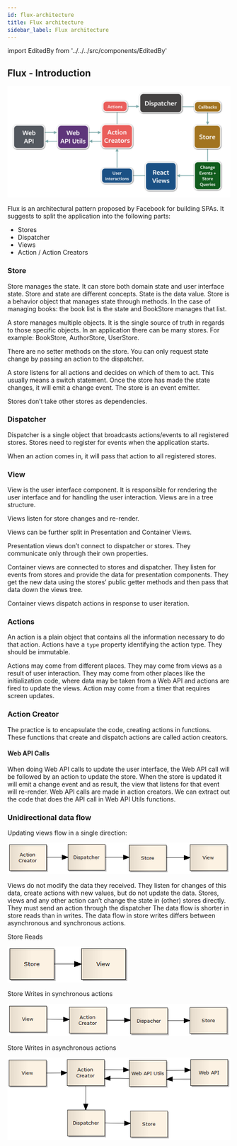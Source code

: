 ```yaml
---
id: flux-architecture
title: Flux architecture
sidebar_label: Flux architecture
---
```


import EditedBy from '../../../src/components/EditedBy'

## Flux - Introduction

![Flux architecture](/img/flux_architecture.png 'Flux Architecture')

Flux is an architectural pattern proposed by Facebook for building SPAs. It suggests to split the application into the following parts:

- Stores
- Dispatcher
- Views
- Action / Action Creators

### Store

Store manages the state. It can store both domain state and user interface state. Store and state are different concepts. State is the data value. Store is a behavior object that manages state through methods. In the case of managing books: the book list is the state and BookStore manages that list.

A store manages multiple objects. It is the single source of truth in regards to those specific objects. In an application there can be many stores. For example: BookStore, AuthorStore, UserStore.

There are no setter methods on the store. You can only request state change by passing an action to the dispatcher.

A store listens for all actions and decides on which of them to act. This usually means a switch statement. Once the store has made the state changes, it will emit a change event. The store is an event emitter.

Stores don’t take other stores as dependencies.

### Dispatcher

Dispatcher is a single object that broadcasts actions/events to all registered stores. Stores need to register for events when the application starts.

When an action comes in, it will pass that action to all registered stores.

### View

View is the user interface component. It is responsible for rendering the user interface and for handling the user interaction. Views are in a tree structure.

Views listen for store changes and re-render.

Views can be further split in Presentation and Container Views.

Presentation views don’t connect to dispatcher or stores. They communicate only through their own properties.

Container views are connected to stores and dispatcher. They listen for events from stores and provide the data for presentation components. They get the new data using the stores’ public getter methods and then pass that data down the views tree.

Container views dispatch actions in response to user iteration.

### Actions

An action is a plain object that contains all the information necessary to do that action. Actions have a `type` property identifying the action type. They should be immutable.

Actions may come from different places. They may come from views as a result of user interaction. They may come from other places like the initialization code, where data may be taken from a Web API and actions are fired to update the views. Action may come from a timer that requires screen updates.

### Action Creator

The practice is to encapsulate the code, creating actions in functions. These functions that create and dispatch actions are called action creators.

#### Web API Calls

When doing Web API calls to update the user interface, the Web API call will be followed by an action to update the store. When the store is updated it will emit a change event and as result, the view that listens for that event will re-render. Web API calls are made in action creators. We can extract out the code that does the API call in Web API Utils functions.

### Unidirectional data flow

Updating views flow in a single direction:

![unidirectional flow](/img/unidirection-flow.png 'Unidirectional flow')

Views do not modify the data they received. They listen for changes of this data, create actions with new values, but do not update the data. Stores, views and any other action can’t change the state in (other) stores directly. They must send an action through the dispatcher The data flow is shorter in store reads than in writes. The data flow in store writes differs between asynchronous and synchronous actions.

Store Reads

![store read](/img/store-read.png 'Reading from store')

Store Writes in synchronous actions

![store write sync](/img/store-write-sync.png 'Store Writes in synchronous actions')

Store Writes in asynchronous actions

![store write async](/img/store-write-async.png 'Store Writes in asynchronous actions')

<EditedBy name="Sabir" date="22/05/2020" />
